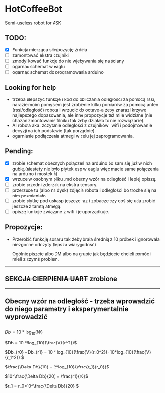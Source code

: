 # HotCoffeeBot
Semi-useless robot for ASK

## TODO:
- [X] Funkcja mierząca siłe/pozycję źródła
- [ ] zamontować ekstra czujniki 
- [ ] zmodylikować funkcje do nie wjebywania się na ściany
- [ ] ogarnać schemat w eaglu
- [ ] ogarnąć schemat do programowania arduino

## Looking for help 
- trzeba ulepszyć funkcje i kod do obliczania odległośći za pomocą rssi, narazie moim pomysłem jest zrobienie kilku pomiarów za pomocą anten (rssi/odległość) robota i wrzucić do octave-a żeby znarazl krzywe najlepszego dopasowania, ale inne propozycje też mile widziane (nie chazan zmontowanie filniku tak żeby działało to nie rozwiązanie).
- AI robota aka. zczytanie odległości z czujników i wifi i podojmowanie decyzji na ich podstawie (tak porządnie).
- ogarnianie podłączenia atmegi w celu jej zaprogramowania.

## Pending:
- [X] zrobie schemat obecnych połączeń na arduino bo sam się już w nich gubię.(niestety nie było płytek esp w eaglu więc macie same połączenia na arduino i mostek h)
- [X] wrzuce w osobnym pliku .md obecny wzór na odległość i lepiej opiszę.
- [ ] zrobie przedni zderzak na ekstra sensory.
- [ ] przerzuce tu (albo na dysk) zdjęcia robota i odległości bo troche się na nim pozmieniało.
- [ ] zrobie płytkę pod usbasp jeszcze raz i zobacze czy coś się uda zrobić jeszcze z tamtą atmegą.
- [ ] opiszę funkcje związane z wifi i je uporządkuje.

## Propozycje: 
- Przerobić funkcję sonaru tak żeby brała średnią z 10 próbek i ignorowała niezgodne odczyty (lepsza wiarygodość)

    Ogólnie piszcie albo DM albo na grupie jak będziecie chcieli pomóc i mieli z czymś problem.
---
## ~~SEKCJA CIERPIENIA UART~~ zrobione 
---
## Obecny wzór na odległość - trzeba wprowadzić  do niego parametry i eksperymentalnie wyprowadzić
## 

$Db = 10* \log_{10}(W)$

$Db = 10 *\log_{10}(\frac{V}{r^2})$

$Db_{r0} - Db_{r1} = 10 * log_{10}(\frac{V}{r_0^2})- 10*log_{10}(\frac{V}{r_1^2}) $

$\frac{\Delta Db}{10} = 2*log_{10}{\frac{r_1}{r_0}}$

$10^\frac{\Delta Db}{20} = \frac{r1}{r0}$

$r_1 = r_0*10^\frac{\Delta Db}{20} $


